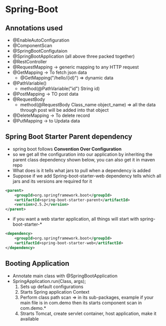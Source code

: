 # Spring-Boot

## Annotations used
- @EnableAutoConfiguration
- @ComponentScan
- @SpringBootConfigutaion
- @SpringBootApplication (all above three packed together)
- @RestController
- @RequestMapping -> generic mapping to any HTTP request
- @GetMapping -> To fetch json data
	- @GetMapping("/hello/{id}") => dynamic data
- @PathVariable()
	- method(@PathVariable("id") String id)
- @PostMapping -> TO post data
- @RequestBody
	- method(@RequestBody Class_name object_name) => all the data through post will be added into that object
- @DeleteMapping -> To delete record
- @PutMapping -> to Updata data

## Spring Boot Starter Parent dependency
- spring boot follows **Convention Over Configuration**
- so we get all the configuration into our application by inheriting the parent class dependency shown below, you can also get it in maven repo
- What <parent> does is it tells what jars to pull when a dependency is added
- Suppose if we add Spring-boot-starter-web dependency <parent> tells which all jars and its versions are required for it
	
```xml
<parent>
    <groupId>org.springframework.boot</groupId>
	<artifactId>spring-boot-starter-parent</artifactId>
	<version>2.5.2</version>
</parent>
```
- if you want a web starter application, all things will start with spring-boot-starter-*
```xml
<dependency>
	<groupId>org.springframework.boot</groupId>
	<artifactId>spring-boot-starter-web</artifactId>
</dependency>
```


## Booting Application
- Annotate main class with @SpringBootApplication
- SpringApplication.run(Class, args);
	1. Sets up default configurations
	2. Starts Spring application Context
	3. Perform class path scan => in its sub-packages, example if your main file is in com.demo then its starts component scan in com.demo.*
	4. Strarts Tomcat, create servlet container, host application, make it available
